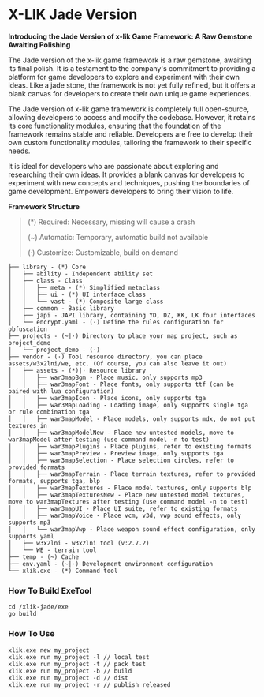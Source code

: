 # X-LIK Jade Version

**Introducing the Jade Version of x-lik Game Framework: A Raw Gemstone Awaiting Polishing**

The Jade version of the x-lik game framework is a raw gemstone, awaiting its final polish. It is a testament to the company's commitment to providing a platform for game developers to explore and experiment with their own ideas. Like a jade stone, the framework is not yet fully refined, but it offers a blank canvas for developers to create their own unique game experiences.

The Jade version of x-lik game framework is completely full open-source, allowing developers to access and modify the codebase. However, it retains its core functionality modules, ensuring that the foundation of the framework remains stable and reliable. Developers are free to develop their own custom functionality modules, tailoring the framework to their specific needs.

It is ideal for developers who are passionate about exploring and researching their own ideas. It provides a blank canvas for developers to experiment with new concepts and techniques, pushing the boundaries of game development. Empowers developers to bring their vision to life.

**Framework Structure**

> (*) Required: Necessary, missing will cause a crash
>
> (~) Automatic: Temporary, automatic build not available
>
> (·) Customize: Customizable, build on demand

```text
├── library - (*) Core
│   ├── ability - Independent ability set
│   ├── class - Class
│   │   ├── meta - (*) Simplified metaclass
│   │   ├── ui - (*) UI interface class
│   │   └── vast - (*) Composite large class
│   ├── common - Basic library
│   ├── japi - JAPI library, containing YD, DZ, KK, LK four interfaces
│   └── encrypt.yaml - (·) Define the rules configuration for obfuscation
├── projects - (~|·) Directory to place your map project, such as project_demo
│   └── project_demo - (·)
├── vendor - (·) Tool resource directory, you can place assets/w3x2lni/we, etc. (Of course, you can also leave it out)
│   ├── assets - (*)|· Resource library
│   │   ├── war3mapBgm - Place music, only supports mp3
│   │   ├── war3mapFont - Place fonts, only supports ttf (can be paired with lua configuration)
│   │   ├── war3mapIcon - Place icons, only supports tga
│   │   ├── war3MapLoading - Loading image, only supports single tga or rule combination tga
│   │   ├── war3mapModel - Place models, only supports mdx, do not put textures in
│   │   ├── war3mapModelNew - Place new untested models, move to war3mapModel after testing (use command model -n to test)
│   │   ├── war3mapPlugins - Place plugins, refer to existing formats
│   │   ├── war3mapPreview - Preview image, only supports tga
│   │   ├── war3mapSelection - Place selection circles, refer to provided formats
│   │   ├── war3mapTerrain - Place terrain textures, refer to provided formats, supports tga, blp
│   │   ├── war3mapTextures - Place model textures, only supports blp
│   │   ├── war3mapTexturesNew - Place new untested model textures, move to war3mapTextures after testing (use command model -n to test)
│   │   ├── war3mapUI - Place UI suite, refer to existing formats
│   │   ├── war3mapVoice - Place vcm, v3d, vwp sound effects, only supports mp3
│   │   └── war3mapVwp - Place weapon sound effect configuration, only supports yaml
│   ├── w3x2lni - w3x2lni tool (v:2.7.2)
│   └── WE - terrain tool
├── temp - (~) Cache
├── env.yaml - (~|·) Development environment configuration
└── xlik.exe - (*) Command tool
```

### How To Build ExeTool

```
cd /xlik-jade/exe
go build
```

### How To Use

```
xlik.exe new my_project
xlik.exe run my_project -l // local test
xlik.exe run my_project -t // pack test
xlik.exe run my_project -b // build
xlik.exe run my_project -d // dist
xlik.exe run my_project -r // publish released
```